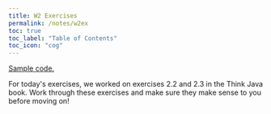 ```yaml
---
title: W2 Exercises
permalink: /notes/w2ex
toc: true
toc_label: "Table of Contents"
toc_icon: "cog"
---
```


[Sample code.](https://github.com/alackles/CMSC-150-FT-23/tree/main/_pages/notes/w2)

For today's exercises, we worked on exercises 2.2 and 2.3 in the Think Java book. Work through these exercises and make sure they make sense to you before moving on!